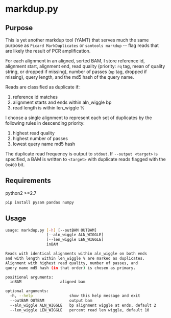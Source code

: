 # markdup.py

## Purpose

This is yet another markdup tool (YAMT) that serves much the same purpose as 
`Picard MarkDuplicates` or `samtools markdup` -- flag reads that are likely 
the result of PCR amplification.

For each alignment in an aligned, sorted BAM, I store reference id, alignment
start, alignment end, read quality (priority: `rq` tag, mean of quality string, 
or dropped if missing), number of passes (`np` tag, dropped if missing), query
length, and the md5 hash of the query name.

Reads are classified as duplicate if:

1. reference id matches
2. alignment starts and ends within aln_wiggle bp
3. read length is within len_wiggle %

I choose a single alignment to represent each set of duplicates by the following
rules in descending priority:

1. highest read quality
2. highest number of passes
3. lowest query name md5 hash

The duplicate read frequency is output to `stdout`.  If `--output <target>` is 
specified, a BAM is written to `<target>` with duplicate reads flagged with the 
`0x400` bit.

## Requirements

python2 >=2.7

```bash
pip install pysam pandas numpy
```

## Usage

```bash
usage: markdup.py [-h] [--outBAM OUTBAM]
                  [--aln_wiggle ALN_WIGGLE]
                  [--len_wiggle LEN_WIGGLE]
                  inBAM

Reads with identical alignments within aln_wiggle on both ends
and with length within len_wiggle % are marked as duplicates.
Alignment with highest read quality, number of passes, and 
query name md5 hash (in that order) is chosen as primary.

positional arguments:
  inBAM                 aligned bam

optional arguments:
  -h, --help                show this help message and exit
  --outBAM OUTBAM           output bam
  --aln_wiggle ALN_WIGGLE   bp alignment wiggle at ends, default 2
  --len_wiggle LEN_WIGGLE   percent read len wiggle, default 10
```
